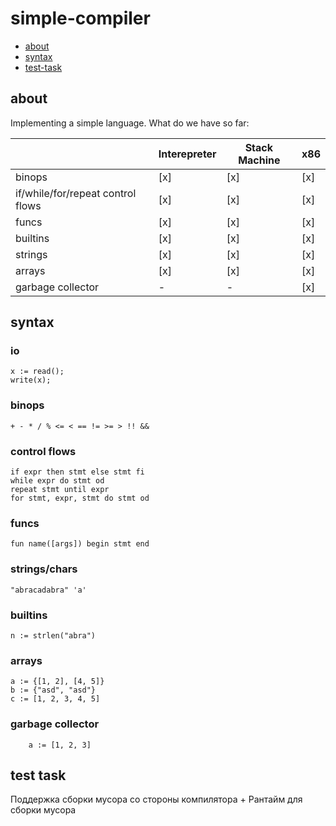 # simple-compiler

- [about](#about)
- [syntax](#syntax)
- [test-task](#test-task)

## about

Implementing a simple language.
What do we have so far:

|                                   | Interepreter | Stack Machine | x86 |
| --------------------------------- | ------------ | ------------- | --- |
| binops                            | [x]          | [x]           | [x] |
| if/while/for/repeat control flows | [x]          | [x]           | [x] |
| funcs                             | [x]          | [x]           | [x] |
| builtins                          | [x]          | [x]           | [x] |
| strings                           | [x]          | [x]           | [x] |
| arrays                            | [x]          | [x]           | [x] |
| garbage collector                 | -            | -             | [x] |

## syntax

### io

	x := read();
	write(x);

### binops

	+ - * / % <= < == != >= > !! &&

### control flows

	if expr then stmt else stmt fi
	while expr do stmt od
	repeat stmt until expr
	for stmt, expr, stmt do stmt od

### funcs

	fun name([args]) begin stmt end

### strings/chars

	"abracadabra" 'a'

### builtins

	n := strlen("abra")

### arrays

	a := {[1, 2], [4, 5]}
	b := {"asd", "asd"}
	c := [1, 2, 3, 4, 5]

### garbage collector

    	a := [1, 2, 3]

## test task

Поддержка сборки мусора со стороны компилятора + Рантайм для сборки мусора
